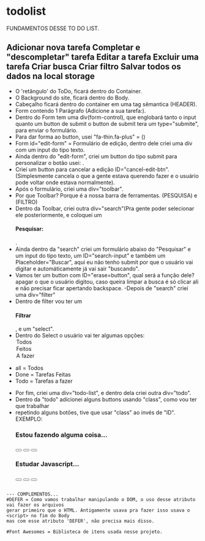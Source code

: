 # todolist

FUNDAMENTOS DESSE TO DO LIST.

Adicionar nova tarefa
Completar e "descompletar" tarefa 
Editar a tarefa 
Excluir uma tarefa
Criar busca 
Criar filtro
Salvar todos os dados na local storage
----

- O 'retângulo' do ToDo, ficará dentro do Container.
- O Background do site, ficará dentro do Body.
- Cabeçalho ficará dentro do container em uma tag sêmantica (HEADER).
- Form contendo 1 Parágrafo (Adicione a sua tarefa:).
- Dentro do Form tem uma div(form-control), que englobará tanto o input quanto um button de submit
o button de submit tera um type="submite", para enviar o formulário.
- Para dar forma ao button, usei "fa-thin.fa-plus" = (<i class="fa-thin fa-plus"></i>)
- Form id="edit-form" = Formulário de edição, dentro dele criei uma div com um input do tipo
texto.
- Ainda dentro do "edit-form", criei um button do tipo submit para personalizar o botão usei:
<i class="fa-solid fa-check-double"></i>.
- Criei um button para cancelar a edição ID="cancel-edit-btn". (Simplesmente cancela o que a gente estava querendo fazer e o usuário pode voltar onde estava normalmente).
- Após o formulário, criei uma div="toolbar".
- Por que Toolbar? Porque é a nossa barra de ferramentas. (PESQUISA) e (FILTRO)
- Dentro da Toolbar, criei outra div="search"(Pra gente poder selecionar ele posteriormente, e coloquei um <h4>Pesquisar:</h4>.
- Ainda dentro da "search" criei um formulário abaixo do "Pesquisar" e um input
do tipo texto, um ID="search-input" e também um Placeholder="Buscar", aqui eu não tenho submit por que o usuário vai digitar e automáticamente já vai sair "buscando".
- Vamos ter um button com ID="erase=button", qual será a função dele? apagar o que o usuário digitou, caso queira limpar a busca é só clicar ali e não precisar ficar apertando backspace.
-Depois de "search" criei uma div="filter"
- Dentro de filter vou ter um <h4>Filtrar</h4>, e um "select".
- Dentro do Select o usuário vai ter algumas opções:
		    					<option value="all">Todos</option>
                    					<option value="done">Feitos</option>
                    					<option value="todo">A fazer</option>
* all = Todos
* Done = Tarefas Feitas
* Todo = Tarefas a fazer

- Por fim, criei uma div="todo-list", e dentro dela criei outra div="todo".
- Dentro da "todo" adicionei alguns buttons usando "class", como vou ter que trabalhar
- repetindo alguns botões, tive que usar "class" ao invés de "ID".
EXEMPLO: <div class="todo">
                	<div class="todo">
                <h3>Estou fazendo alguma coisa...</h3>
                <button class="finish-todo">
                    <i class="fa-solid fa-check"></i>
                </button>
                <button class="edit-todo">
                    <i class="fa-solid fa-pen"></i>
                </button>
                <button class="remove-todo">
                    <i class="fa-solid fa-xmark"></i>
                </button>
            </div>
            <div class="todo">
                <h3>Estudar Javascript...</h3>
                <button class="finish-todo">
                    <i class="fa-solid fa-check"></i>
                </button>
                <button class="edit-todo">
                    <i class="fa-solid fa-pen"></i>
                </button>
                <button class="remove-todo">
                    <i class="fa-solid fa-xmark"></i>
                </button>
            </div>
	
~~~~~~~~~~~~~~~~~~~~~~~~~~~~~~~~~~~~~~~~~~~~~~~~~~~~~~~~~~~~~~~~~~~~~~~~FINALIZADO A PARTE DE HTML~~~~~~~~~~~~~~~~~~~~~~~~~~~~~~~~~~~~~~~~~~~~~~~~~~~~~~~~~~~~~~~~~~~~~~~~~~~~~~~~~~~~~~~~~~~~~~~~

--- COMPLEMENTOS...
#DEFER = Como vamos trabalhar manipulando o DOM, o uso desse atributo vai fazer os arquivos
gerar primeiro que o HTML. Antigamente usava pra fazer isso usava o <script> no fim do Body
mas com esse atributo 'DEFER', não precisa mais disso.

#Font Awesomes = Biblioteca de itens usada nesse projeto.

